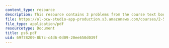 ```yaml
---
content_type: resource
description: This resource contains 3 problems from the course text book.
file: https://ol-ocw-studio-app-production.s3.amazonaws.com/courses/2-58j-radiative-transfer-spring-2006/69f782098b7cc4d60d0920ee650d039f_ps6.pdf
file_type: application/pdf
resourcetype: Document
title: ps6.pdf
uid: 69f78209-8b7c-c4d6-0d09-20ee650d039f
---
```

